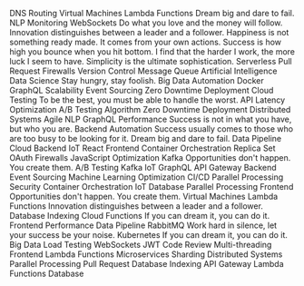 DNS Routing Virtual Machines Lambda Functions Dream big and dare to fail. NLP Monitoring WebSockets Do what you love and the money will follow. Innovation distinguishes between a leader and a follower. Happiness is not something ready made. It comes from your own actions.
Success is how high you bounce when you hit bottom. I find that the harder I work, the more luck I seem to have. Simplicity is the ultimate sophistication. Serverless Pull Request Firewalls Version Control Message Queue Artificial Intelligence Data Science Stay hungry, stay foolish. Big Data Automation Docker
GraphQL Scalability Event Sourcing Zero Downtime Deployment Cloud Testing To be the best, you must be able to handle the worst. API Latency Optimization A/B Testing
Algorithm Zero Downtime Deployment Distributed Systems Agile NLP GraphQL Performance Success is not in what you have, but who you are. Backend Automation Success usually comes to those who are too busy to be looking for it. Dream big and dare to fail.
Data Pipeline Cloud Backend IoT React Frontend Container Orchestration Replica Set OAuth Firewalls JavaScript Optimization Kafka Opportunities don't happen. You create them.
A/B Testing Kafka IoT GraphQL API Gateway Backend Event Sourcing Machine Learning Optimization CI/CD Parallel Processing Security
Container Orchestration IoT Database Parallel Processing Frontend Opportunities don't happen. You create them. Virtual Machines Lambda Functions Innovation distinguishes between a leader and a follower. Database Indexing
Cloud Functions If you can dream it, you can do it. Frontend Performance Data Pipeline RabbitMQ
Work hard in silence, let your success be your noise. Kubernetes If you can dream it, you can do it. Big Data Load Testing WebSockets JWT Code Review Multi-threading Frontend Lambda Functions Microservices Sharding
Distributed Systems Parallel Processing Pull Request Database Indexing API Gateway Lambda Functions Database
